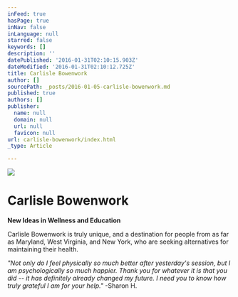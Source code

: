 ```yaml
---
inFeed: true
hasPage: true
inNav: false
inLanguage: null
starred: false
keywords: []
description: ''
datePublished: '2016-01-31T02:10:15.903Z'
dateModified: '2016-01-31T02:10:12.725Z'
title: Carlisle Bowenwork
author: []
sourcePath: _posts/2016-01-05-carlisle-bowenwork.md
published: true
authors: []
publisher:
  name: null
  domain: null
  url: null
  favicon: null
url: carlisle-bowenwork/index.html
_type: Article

---
```

![](https://the-grid-user-content.s3-us-west-2.amazonaws.com/20a2eb34-4482-4d58-8de7-8f5bbe6437d1.jpg)

# Carlisle Bowenwork

**New Ideas in Wellness and Education**

Carlisle Bowenwork is truly unique, and a destination for
people from as far as Maryland, West Virginia, and New York, who are seeking
alternatives for maintaining their health.

_"Not only do I feel physically so much better after yesterday's session, but I am psychologically so much happier. Thank you for whatever it is that you did -- it has definitely already changed my future. I need you to know how truly grateful I am for your help."_ -Sharon H.